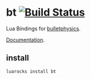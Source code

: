 bt [![Build Status](https://travis-ci.org/lubyk/bt.png)](https://travis-ci.org/lubyk/bt)
===

Lua Bindings for [bulletphysics](http://bulletphysics.org/).

[Documentation](http://doc.lubyk.org/bt.html).

install
-------

    luarocks install bt
